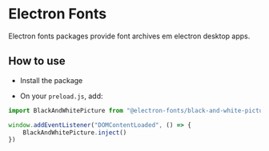 # Electron Fonts

Electron fonts packages provide font archives em electron desktop apps.

## How to use

* Install the package

* On your `preload.js`, add:

```ts
import BlackAndWhitePicture from "@electron-fonts/black-and-white-picture"

window.addEventListener("DOMContentLoaded", () => {
    BlackAndWhitePicture.inject()
})
```